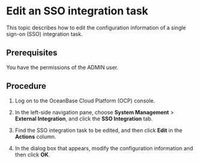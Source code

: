 ﻿# Edit an SSO integration task

This topic describes how to edit the configuration information of a single sign-on (SSO) integration task.

## Prerequisites

You have the permissions of the ADMIN user.

## Procedure

1. Log on to the OceanBase Cloud Platform (OCP) console.

2. In the left-side navigation pane, choose **System Management** > **External Integration**, and click the **SSO Integration** tab.

3. Find the SSO integration task to be edited, and then click **Edit** in the **Actions** column.
4. In the dialog box that appears, modify the configuration information and then click **OK**.
